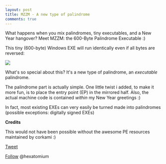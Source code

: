 ```yaml
---
layout: post
title: MZZM - A new type of palindrome
comments: true
---
```


  What happens when you mix palindromes, tiny executables, and a New Year hangover? 
  Meet MZZM: the 600-Byte Palindrome Executable :)

  This tiny (600-byte) Windows EXE will run identically even if all bytes are reversed:

<img src=http://i.imgur.com/OXHphWP.png>

  What's so special about this?
  It's a new type of palindrome, an *executable* palindrome.

  The palindrome part is actually simple. One little twist i added, to make it more fun, is to place the entry point (EP) in the mirrored half. Also, the actual machine code is contained *within* my New Year greetings :) 
  
  In fact, most existing EXEs can very easily be turned made into palindromes 
   (possible exceptions: digitally signed EXEs)

  
 **Credits**
 
   This would not have been possible without the awesome PE resources maintained by corkami :)
   

<a href="http://twitter.com/share" class="twitter-share-button" 
data-url="http://hexatomium.github.io/2016/01/04/an-executable-palindrome/" data-text="MZZM - The 600-Byte Palindrome Executable"  data-count="horizontal">Tweet</a>
<script type="text/javascript" src="http://platform.twitter.com/widgets.js"></script>

<A href=https://twitter.com/hexatomium>Follow</A> @hexatomium
   
